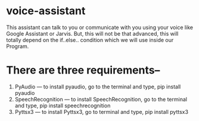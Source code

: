 # voice-assistant
This assistant can talk to you or communicate with you using your voice like Google Assistant or Jarvis.
But, this will not be that advanced, this will totally depend on the if..else.. condition which we will use inside our Program.

# There are three requirements–

1. PyAudio — to install pyaudio, go to the terminal and type,
            pip install pyaudio
2. SpeechRecognition — to install SpeechRecognition, go to the terminal and type,
            pip install speechrecognition
3. Pyttsx3 — to install Pyttsx3, go to terminal and type,
            pip install pyttsx3
